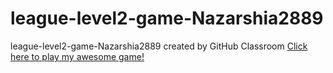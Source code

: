 # league-level2-game-Nazarshia2889
league-level2-game-Nazarshia2889 created by GitHub Classroom
<a href="https://github.com/League-level2-student/league-level2-game-Nazarshia2889/blob/master/Cure.jar?raw=true">Click here to play my awesome game!</a>

